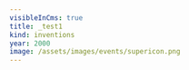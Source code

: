 ```yaml
---
visibleInCms: true
title: _test1
kind: inventions
year: 2000
image: /assets/images/events/supericon.png
---
```

